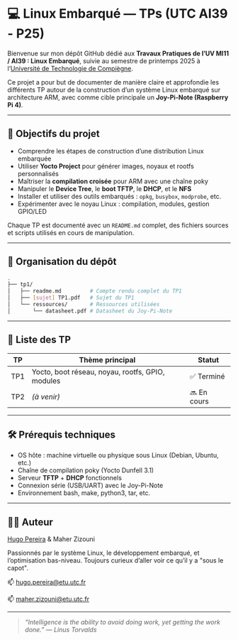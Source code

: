# 💻 Linux Embarqué — TPs (UTC AI39 - P25)

Bienvenue sur mon dépôt GitHub dédié aux **Travaux Pratiques de l’UV MI11 / AI39 : Linux Embarqué**, suivie au semestre de printemps 2025 à l’[Université de Technologie de Compiègne](https://www.utc.fr).

Ce projet a pour but de documenter de manière claire et approfondie les différents TP autour de la construction d’un système Linux embarqué sur architecture ARM, avec comme cible principale un **Joy-Pi-Note (Raspberry Pi 4)**.

---

## 🎯 Objectifs du projet

* Comprendre les étapes de construction d’une distribution Linux embarquée
* Utiliser **Yocto Project** pour générer images, noyaux et rootfs personnalisés
* Maîtriser la **compilation croisée** pour ARM avec une chaîne poky
* Manipuler le **Device Tree**, le **boot TFTP**, le **DHCP**, et le **NFS**
* Installer et utiliser des outils embarqués : `opkg`, `busybox`, `modprobe`, etc.
* Expérimenter avec le noyau Linux : compilation, modules, gestion GPIO/LED

Chaque TP est documenté avec un `README.md` complet, des fichiers sources et scripts utilisés en cours de manipulation.

---

## 📂 Organisation du dépôt

```bash
.
├── tp1/
│   ├── readme.md         # Compte rendu complet du TP1
│   ├── [sujet] TP1.pdf   # Sujet du TP1
│   └── ressources/       # Ressources utilisées
│       └── datasheet.pdf # Datasheet du Joy-Pi-Note
```

---

## 🧪 Liste des TP

| TP  | Thème principal                                  | Statut      |
| --- | ------------------------------------------------ | ----------- |
| TP1 | Yocto, boot réseau, noyau, rootfs, GPIO, modules | ✅ Terminé   |
| TP2 | *(à venir)*                                      | 🔜 En cours |
---

## 🛠 Prérequis techniques

* OS hôte : machine virtuelle ou physique sous Linux (Debian, Ubuntu, etc.)
* Chaîne de compilation poky (Yocto Dunfell 3.1)
* Serveur **TFTP** + **DHCP** fonctionnels
* Connexion série (USB/UART) avec le Joy-Pi-Note
* Environnement bash, make, python3, tar, etc.

---

## 👨‍💻 Auteur

[Hugo Pereira](https://github.com/tigrou23) & Maher Zizouni

Passionnés par le système Linux, le développement embarqué, et l’optimisation bas-niveau.
Toujours curieux d’aller voir ce qu’il y a "sous le capot".

📫 [hugo.pereira@etu.utc.fr](mailto:hugo.pereira@etu.utc.fr)

📫 [maher.zizouni@etu.utc.fr](mailto:maher.zizouni@etu.utc.fr)

---

> *“Intelligence is the ability to avoid doing work, yet getting the work done.” — Linus Torvalds*
